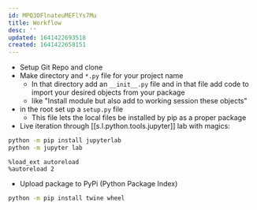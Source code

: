 ```yaml
---
id: MPQ3OFlnateuMEFlYs7Mu
title: Workflow
desc: ''
updated: 1641422693518
created: 1641422658151
---
```


- Setup Git Repo and clone
- Make directory and `*.py` file for your project name
  - In that directory add an `__init__.py` file and in that file add code to import your desired objects from your package
  - like "Install module but also add to working session these objects"
- in the root set up a `setup.py` file
  - This file lets the local files be installed by pip as a proper package
- Live iteration through [[s.l.python.tools.jupyter]] lab with magics:

```bash
python -m pip install jupyterlab
python -m jupyter lab
```

```
%load_ext autoreload
%autoreload 2
```

- Upload package to PyPi (Python Package Index)

```bash
python -m pip install twine wheel
```
